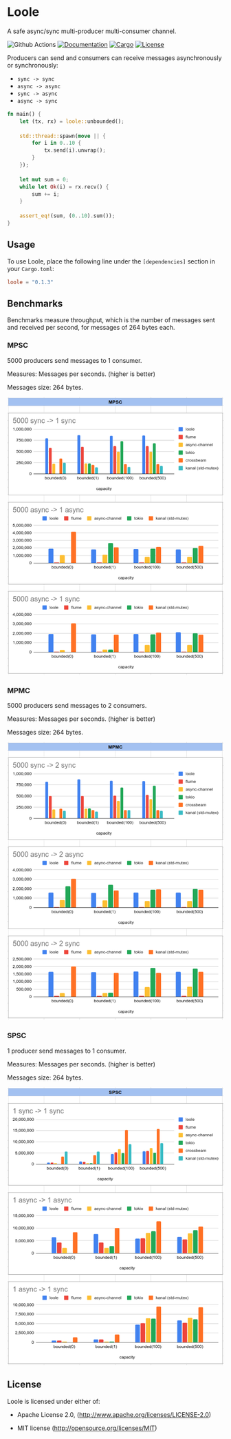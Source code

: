 # Loole

A safe async/sync multi-producer multi-consumer channel.

![Github Actions](https://github.com/mahdi-shojaee/loole/actions/workflows/rust.yml/badge.svg?branch=master)
[![Documentation](https://docs.rs/loole/badge.svg)](https://docs.rs/loole)
[![Cargo](https://img.shields.io/crates/v/loole.svg)](https://crates.io/crates/loole)
[![License](https://img.shields.io/badge/license-MIT%2FApache--2.0-blue.svg)](https://github.com/mahdi-shojaee/loole)

Producers can send and consumers can receive messages asynchronously or synchronously:

- `sync -> sync`
- `async -> async`
- `sync -> async`
- `async -> sync`

```rust
fn main() {
    let (tx, rx) = loole::unbounded();

    std::thread::spawn(move || {
        for i in 0..10 {
            tx.send(i).unwrap();
        }
    });

    let mut sum = 0;
    while let Ok(i) = rx.recv() {
        sum += i;
    }

    assert_eq!(sum, (0..10).sum());
}
```

## Usage

To use Loole, place the following line under the `[dependencies]` section in your `Cargo.toml`:

```toml
loole = "0.1.3"
```

## Benchmarks

Benchmarks measure throughput, which is the number of messages sent and received per second, for messages of 264 bytes each.

### MPSC

5000 producers send messages to 1 consumer.

Measures: Messages per seconds. (higher is better)

Messages size: 264 bytes.

![MPSC](misc/loole-mpsc.png)

### MPMC

5000 producers send messages to 2 consumers.

Measures: Messages per seconds. (higher is better)

Messages size: 264 bytes.

![MPMC](misc/loole-mpmc.png)

### SPSC

1 producer send messages to 1 consumer.

Measures: Messages per seconds. (higher is better)

Messages size: 264 bytes.

![SPSC](misc/loole-spsc.png)

## License

Loole is licensed under either of:

- Apache License 2.0, (http://www.apache.org/licenses/LICENSE-2.0)

- MIT license (http://opensource.org/licenses/MIT)
